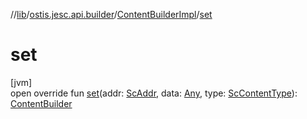 //[lib](../../../index.md)/[ostis.jesc.api.builder](../index.md)/[ContentBuilderImpl](index.md)/[set](set.md)

# set

[jvm]\
open override fun [set](set.md)(addr: [ScAddr](../../ostis.jesc.client.model.addr/-sc-addr/index.md), data: [Any](https://kotlinlang.org/api/latest/jvm/stdlib/kotlin/-any/index.html), type: [ScContentType](../../ostis.jesc.client.model.request.payload.entry/-sc-content-type/index.md)): [ContentBuilder](../-content-builder/index.md)
